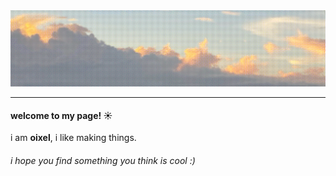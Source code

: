 <img src="banner.png" style="align: center;">
<hr>
<h4>welcome to my page! ☀️ </h4>
<p>i am <strong>oixel</strong>, i like making things.</p>
  

<h6><i>i hope you find something you think is cool :)</i></h6>

